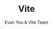 ---
title: "Vite"
description: "Next-generation frontend build tool with lightning-fast HMR and optimized production builds."
topic: "Developer Tools"
category: tool
author: "Evan You & Vite Team"
url: "https://vitejs.dev/"
tags: ["build-tool", "frontend", "development", "performance", "hmr"]
difficulty: intermediate
format: software
estimatedTime: "Variable"
license: "MIT"
isFree: true
isOpenSource: true
publishedAt: 2025-10-16
featured: false
---